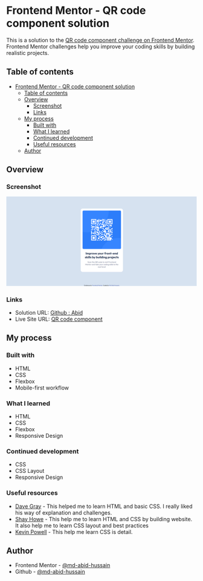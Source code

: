 # Frontend Mentor - QR code component solution

This is a solution to the [QR code component challenge on Frontend Mentor](https://www.frontendmentor.io/challenges/qr-code-component-iux_sIO_H). Frontend Mentor challenges help you improve your coding skills by building realistic projects. 

## Table of contents
- [Frontend Mentor - QR code component solution](#frontend-mentor---qr-code-component-solution)
  - [Table of contents](#table-of-contents)
  - [Overview](#overview)
    - [Screenshot](#screenshot)
    - [Links](#links)
  - [My process](#my-process)
    - [Built with](#built-with)
    - [What I learned](#what-i-learned)
    - [Continued development](#continued-development)
    - [Useful resources](#useful-resources)
  - [Author](#author)

## Overview

### Screenshot

![](./images/Screenshot%20(1).png)

### Links

- Solution URL: [Github : Abid](https://github.com/md-abid-hussain/qr-code-component-main)
- Live Site URL: [QR code component](https://md-abid-hussain.github.io/qr-code-component-main/)

## My process

### Built with
 - HTML
 - CSS
 - Flexbox
 - Mobile-first workflow
  
### What I learned
 - HTML
 - CSS
 - Flexbox
 - Responsive Design

### Continued development
 - CSS
 - CSS Layout
 - Responsive Design

### Useful resources
- [Dave Gray](https://www.youtube.com/@DaveGrayTeachesCode) - This helped me to learn HTML and basic CSS. I really liked his way of explanation and challenges.
- [Shay Howe](https://learn.shayhowe.com/) - This help me to learn HTML and CSS by building website. It also help me to learn CSS layout and best practices
- [Kevin Powell](https://www.kevinpowell.co/) - This help me learn CSS is detail.

## Author

- Frontend Mentor - [@md-abid-hussain](https://www.frontendmentor.io/profile/yourusername)
- Github - [@md-abid-hussain](https://www.github.com/md-abid-hussain)